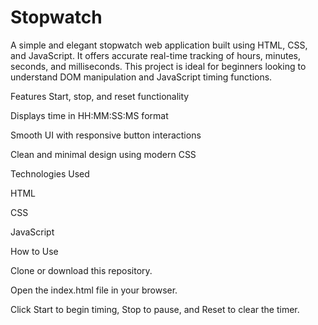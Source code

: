 # Stopwatch
A simple and elegant stopwatch web application built using HTML, CSS, and JavaScript. It offers accurate real-time tracking of hours, minutes, seconds, and milliseconds. This project is ideal for beginners looking to understand DOM manipulation and JavaScript timing functions.

Features
Start, stop, and reset functionality

Displays time in HH:MM:SS:MS format

Smooth UI with responsive button interactions

Clean and minimal design using modern CSS

Technologies Used

HTML

CSS

JavaScript

How to Use

Clone or download this repository.

Open the index.html file in your browser.

Click Start to begin timing, Stop to pause, and Reset to clear the timer.
